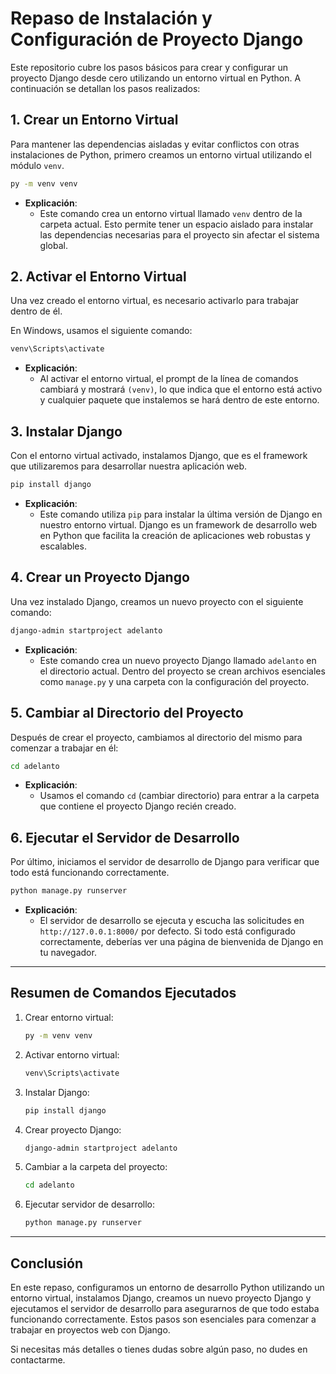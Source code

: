 # Repaso de Instalación y Configuración de Proyecto Django

Este repositorio cubre los pasos básicos para crear y configurar un proyecto Django desde cero utilizando un entorno virtual en Python. A continuación se detallan los pasos realizados:

## 1. Crear un Entorno Virtual

Para mantener las dependencias aisladas y evitar conflictos con otras instalaciones de Python, primero creamos un entorno virtual utilizando el módulo `venv`.

```bash
py -m venv venv
```

- **Explicación**:
  - Este comando crea un entorno virtual llamado `venv` dentro de la carpeta actual. Esto permite tener un espacio aislado para instalar las dependencias necesarias para el proyecto sin afectar el sistema global.

## 2. Activar el Entorno Virtual

Una vez creado el entorno virtual, es necesario activarlo para trabajar dentro de él.

En Windows, usamos el siguiente comando:

```bash
venv\Scripts\activate
```

- **Explicación**:
  - Al activar el entorno virtual, el prompt de la línea de comandos cambiará y mostrará `(venv)`, lo que indica que el entorno está activo y cualquier paquete que instalemos se hará dentro de este entorno.

## 3. Instalar Django

Con el entorno virtual activado, instalamos Django, que es el framework que utilizaremos para desarrollar nuestra aplicación web.

```bash
pip install django
```

- **Explicación**:
  - Este comando utiliza `pip` para instalar la última versión de Django en nuestro entorno virtual. Django es un framework de desarrollo web en Python que facilita la creación de aplicaciones web robustas y escalables.

## 4. Crear un Proyecto Django

Una vez instalado Django, creamos un nuevo proyecto con el siguiente comando:

```bash
django-admin startproject adelanto
```

- **Explicación**:
  - Este comando crea un nuevo proyecto Django llamado `adelanto` en el directorio actual. Dentro del proyecto se crean archivos esenciales como `manage.py` y una carpeta con la configuración del proyecto.

## 5. Cambiar al Directorio del Proyecto

Después de crear el proyecto, cambiamos al directorio del mismo para comenzar a trabajar en él:

```bash
cd adelanto
```

- **Explicación**:
  - Usamos el comando `cd` (cambiar directorio) para entrar a la carpeta que contiene el proyecto Django recién creado.

## 6. Ejecutar el Servidor de Desarrollo

Por último, iniciamos el servidor de desarrollo de Django para verificar que todo está funcionando correctamente.

```bash
python manage.py runserver
```

- **Explicación**:
  - El servidor de desarrollo se ejecuta y escucha las solicitudes en `http://127.0.0.1:8000/` por defecto. Si todo está configurado correctamente, deberías ver una página de bienvenida de Django en tu navegador.

---

## Resumen de Comandos Ejecutados

1. Crear entorno virtual:
   ```bash
   py -m venv venv
   ```

2. Activar entorno virtual:
   ```bash
   venv\Scripts\activate
   ```

3. Instalar Django:
   ```bash
   pip install django
   ```

4. Crear proyecto Django:
   ```bash
   django-admin startproject adelanto
   ```

5. Cambiar a la carpeta del proyecto:
   ```bash
   cd adelanto
   ```

6. Ejecutar servidor de desarrollo:
   ```bash
   python manage.py runserver
   ```

---

## Conclusión

En este repaso, configuramos un entorno de desarrollo Python utilizando un entorno virtual, instalamos Django, creamos un nuevo proyecto Django y ejecutamos el servidor de desarrollo para asegurarnos de que todo estaba funcionando correctamente. Estos pasos son esenciales para comenzar a trabajar en proyectos web con Django.

Si necesitas más detalles o tienes dudas sobre algún paso, no dudes en contactarme.